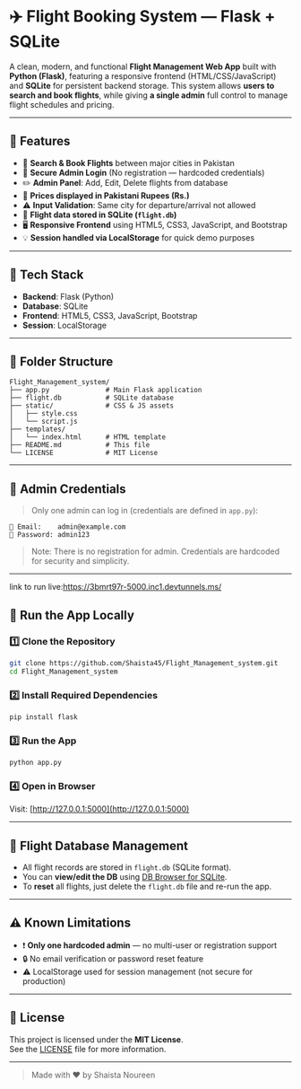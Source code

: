 
# ✈️ Flight Booking System — Flask + SQLite

A clean, modern, and functional **Flight Management Web App** built with **Python (Flask)**, featuring a responsive frontend (HTML/CSS/JavaScript) and **SQLite** for persistent backend storage. This system allows **users to search and book flights**, while giving **a single admin** full control to manage flight schedules and pricing.

---

## 🌟 Features

- 🛫 **Search & Book Flights** between major cities in Pakistan  
- 🔐 **Secure Admin Login** (No registration — hardcoded credentials)  
- ✏️ **Admin Panel**: Add, Edit, Delete flights from database  
- 💸 **Prices displayed in Pakistani Rupees (Rs.)**  
- ⚠️ **Input Validation**: Same city for departure/arrival not allowed  
- 💾 **Flight data stored in SQLite (`flight.db`)**  
- 🖥 **Responsive Frontend** using HTML5, CSS3, JavaScript, and Bootstrap  
- 💡 **Session handled via LocalStorage** for quick demo purposes  

---

## 🧰 Tech Stack

- **Backend**: Flask (Python)
- **Database**: SQLite
- **Frontend**: HTML5, CSS3, JavaScript, Bootstrap
- **Session**: LocalStorage

---

## 📁 Folder Structure

```
Flight_Management_system/
├── app.py              # Main Flask application
├── flight.db           # SQLite database
├── static/             # CSS & JS assets
│   ├── style.css
│   └── script.js
├── templates/
│   └── index.html      # HTML template
├── README.md           # This file
└── LICENSE             # MIT License
```

---

## 🔐 Admin Credentials

> Only one admin can log in (credentials are defined in `app.py`):

```
📧 Email:    admin@example.com 
🔑 Password: admin123  
```

> Note: There is no registration for admin. Credentials are hardcoded for security and simplicity.

---
link to run live:https://3bmrt97r-5000.inc1.devtunnels.ms/
## 🚀 Run the App Locally

### 1️⃣ Clone the Repository

```bash
git clone https://github.com/Shaista45/Flight_Management_system.git
cd Flight_Management_system
```

### 2️⃣ Install Required Dependencies

```bash
pip install flask
```

### 3️⃣ Run the App

```bash
python app.py
```

### 4️⃣ Open in Browser

Visit: [http://127.0.0.1:5000](http://127.0.0.1:5000)

---

## 🧹 Flight Database Management

- All flight records are stored in `flight.db` (SQLite format).
- You can **view/edit the DB** using [DB Browser for SQLite](https://sqlitebrowser.org/).
- To **reset** all flights, just delete the `flight.db` file and re-run the app.

---

## ⚠️ Known Limitations

- ❗ **Only one hardcoded admin** — no multi-user or registration support
- 🔒 No email verification or password reset feature
- ⚠️ LocalStorage used for session management (not secure for production)

---

## 📜 License

This project is licensed under the **MIT License**.  
See the [LICENSE](./LICENSE) file for more information.

---

> Made with ❤️ by Shaista Noureen

